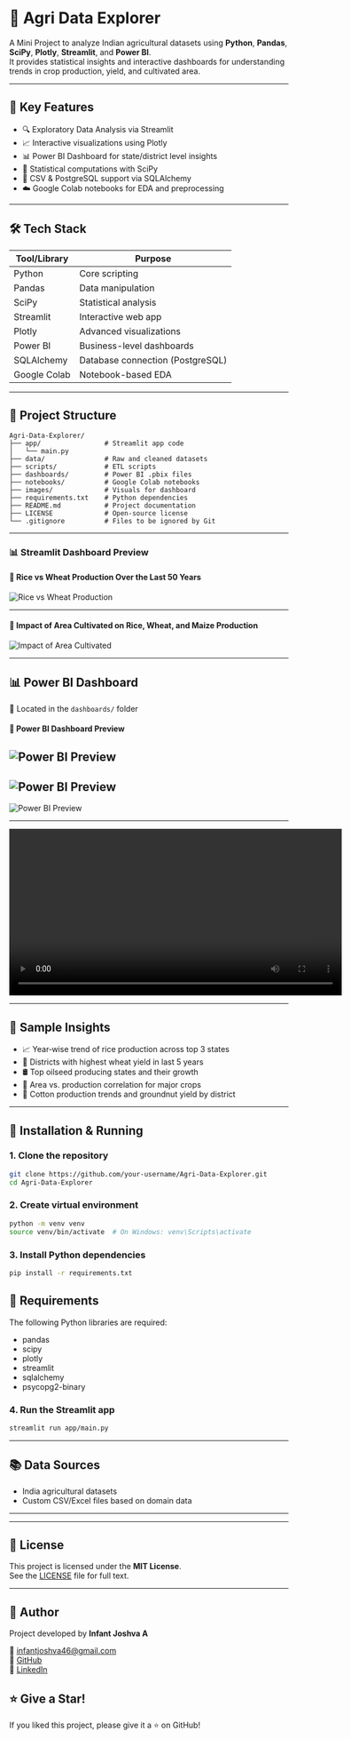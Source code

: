 # 🌾 Agri Data Explorer

A Mini Project to analyze Indian agricultural datasets using **Python**, **Pandas**, **SciPy**, **Plotly**, **Streamlit**, and **Power BI**.  
It provides statistical insights and interactive dashboards for understanding trends in crop production, yield, and cultivated area.

---

## 🚀 Key Features

- 🔍 Exploratory Data Analysis via Streamlit  
- 📈 Interactive visualizations using Plotly  
- 📊 Power BI Dashboard for state/district level insights  
- 🧪 Statistical computations with SciPy
- 💾 CSV & PostgreSQL support via SQLAlchemy  
- ☁️ Google Colab notebooks for EDA and preprocessing

---

## 🛠️ Tech Stack

| Tool/Library   | Purpose                            |
|----------------|-------------------------------------|
| Python         | Core scripting                     |
| Pandas         | Data manipulation                  |
| SciPy          | Statistical analysis               |
| Streamlit      | Interactive web app                |
| Plotly         | Advanced visualizations            |
| Power BI       | Business-level dashboards          |
| SQLAlchemy     | Database connection (PostgreSQL)   |
| Google Colab   | Notebook-based EDA                 |

---

## 📁 Project Structure

```
Agri-Data-Explorer/
├── app/                # Streamlit app code
│   └── main.py
├── data/               # Raw and cleaned datasets
├── scripts/            # ETL scripts
├── dashboards/         # Power BI .pbix files
├── notebooks/          # Google Colab notebooks
├── images/             # Visuals for dashboard
├── requirements.txt    # Python dependencies
├── README.md           # Project documentation
├── LICENSE             # Open-source license
└── .gitignore          # Files to be ignored by Git
```

---

### 📊 Streamlit Dashboard Preview

#### 📌 Rice vs Wheat Production Over the Last 50 Years

![Rice vs Wheat Production](https://github.com/user-attachments/assets/1ff28d88-7cfc-4105-aef6-3dc78ecd3c5a)

---

#### 📌 Impact of Area Cultivated on Rice, Wheat, and Maize Production

![Impact of Area Cultivated](https://github.com/user-attachments/assets/08ef3d7a-1845-4aa3-b101-d8f3be5a045c)

---

## 📊 Power BI Dashboard

📁 Located in the `dashboards/` folder  

#### 📌 Power BI Dashboard Preview

![Power BI Preview](https://github.com/user-attachments/assets/8e994d9c-1fac-402d-835f-33cce18a4df9)
--
![Power BI Preview](https://github.com/user-attachments/assets/1a3c0e4c-9370-4963-a720-ac60245163e9)
--
![Power BI Preview](https://github.com/user-attachments/assets/8b459b52-be8f-4f45-a854-308b75991f0b)


---

<video width="600" controls>
  <source src="https://github.com/Infant-Joshva/Mini_project_2-Agri-Data-Explorer/blob/main/images%2Cvideos/Agri%20data%20explorer%20video.mp4" type="video/mp4">
  Your browser does not support the video tag.
</video>

---

## 🧪 Sample Insights

- 📈 Year‑wise trend of rice production across top 3 states  
- 🌾 Districts with highest wheat yield in last 5 years  
- 🛢️ Top oilseed producing states and their growth  
- 🌽 Area vs. production correlation for major crops  
- 🧵 Cotton production trends and groundnut yield by district

---

## 🔧 Installation & Running

### 1. Clone the repository
```bash
git clone https://github.com/your-username/Agri-Data-Explorer.git
cd Agri-Data-Explorer
```

### 2. Create virtual environment
```bash
python -m venv venv
source venv/bin/activate  # On Windows: venv\Scripts\activate
```

### 3. Install Python dependencies
```bash
pip install -r requirements.txt
```

## 📝 Requirements

The following Python libraries are required:

- pandas  
- scipy  
- plotly  
- streamlit  
- sqlalchemy  
- psycopg2-binary 

### 4. Run the Streamlit app
```bash
streamlit run app/main.py
```

---

## 📚 Data Sources

- India agricultural datasets 
- Custom CSV/Excel files based on domain data

---

---

## 📜 License

This project is licensed under the **MIT License**.  
See the [LICENSE](LICENSE) file for full text.

---

## 👤 Author

Project developed by **Infant Joshva A**

📧 infantjoshva46@gmail.com  
🐙 [GitHub](https://github.com/Infant-Joshva)  
🔗 [LinkedIn](https://www.linkedin.com/in/infant-joshva)

## ⭐ Give a Star!

If you liked this project, please give it a ⭐ on GitHub!
